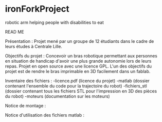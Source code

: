 # ironForkProject
 robotic arm helping people with disabilities to eat


READ ME

Présentation : 
Projet mené par un groupe de 12 étudiants dans le cadre de leurs études à Centrale Lille. 

Objectifs du projet : 
Concevoir un bras robotique permettant aux personnes en situation de handicap d'avoir une plus grande autonomie lors de leurs repas. 
Projet en open source avec une licence GPL. 
L'un des objectifs du projet est de rendre le bras imprimable en 3D facilement dans un fablab. 

Inventaire des fichiers : 
  -licence.pdf (licence du projet)
  -matlab (dossier contenant l'ensemble du code pour la trajectoire du robot)
  -fichiers_stl (dossier contenant tous les fichiers STL pour l'impression en 3D des pièces du robot)
  -moteurs (documentation sur les moteurs)
  
  
Notice de montage : 


Notice d'utilisation des fichiers matlab : 


